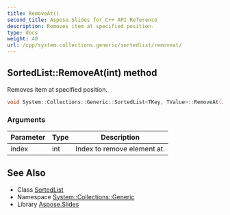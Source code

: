 ```yaml
---
title: RemoveAt()
second_title: Aspose.Slides for C++ API Reference
description: Removes item at specified position.
type: docs
weight: 40
url: /cpp/system.collections.generic/sortedlist/removeat/
---
```

## SortedList::RemoveAt(int) method


Removes item at specified position.

```cpp
void System::Collections::Generic::SortedList<TKey, TValue>::RemoveAt(int index)
```


### Arguments

| Parameter | Type | Description |
| --- | --- | --- |
| index | int | Index to remove element at. |

## See Also

* Class [SortedList](./)
* Namespace [System::Collections::Generic](../)
* Library [Aspose.Slides](../../)